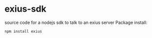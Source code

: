 # exius-sdk
source code for a nodejs sdk to talk to an exius server 
Package install: 
```
npm install exius
```
